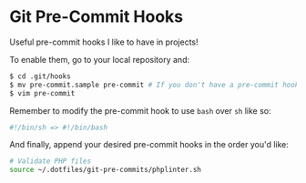# Git Pre-Commit Hooks

Useful pre-commit hooks I like to have in projects!

To enable them, go to your local repository and:

```bash
$ cd .git/hooks
$ mv pre-commit.sample pre-commit # If you don't have a pre-commit hook already.
$ vim pre-commit
```

Remember to modify the pre-commit hook to use `bash` over `sh` like so:

```bash
#!/bin/sh => #!/bin/bash
```

And finally, append your desired pre-commit hooks in the order you'd like:

```bash
# Validate PHP files
source ~/.dotfiles/git-pre-commits/phplinter.sh
```

